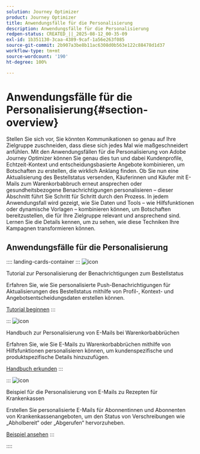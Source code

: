 ```yaml
---
solution: Journey Optimizer
product: Journey Optimizer
title: Anwendungsfälle für die Personalisierung
description: Anwendungsfälle für die Personalisierung
redpen-status: CREATED_||_2025-08-12_00-35-09
exl-id: 1b351130-3caa-4389-9caf-1a56e263f085
source-git-commit: 2b907a3be8b11ac6308d0b563e122c88478d1d37
workflow-type: tm+mt
source-wordcount: '190'
ht-degree: 100%

---
```


# Anwendungsfälle für die Personalisierung{#section-overview}

Stellen Sie sich vor, Sie könnten Kommunikationen so genau auf Ihre Zielgruppe zuschneiden, dass diese sich jedes Mal wie maßgeschneidert anfühlen. Mit den Anwendungsfällen für die Personalisierung von Adobe Journey Optimizer können Sie genau dies tun und dabei Kundenprofile, Echtzeit-Kontext und entscheidungsbasierte Angebote kombinieren, um Botschaften zu erstellen, die wirklich Anklang finden. Ob Sie nun eine Aktualisierung des Bestellstatus versenden, Käuferinnen und Käufer mit E-Mails zum Warenkorbabbruch erneut ansprechen oder gesundheitsbezogene Benachrichtigungen personalisieren – dieser Abschnitt führt Sie Schritt für Schritt durch den Prozess. In jedem Anwendungsfall wird gezeigt, wie Sie Daten und Tools – wie Hilfsfunktionen oder dynamische Vorlagen – kombinieren können, um Botschaften bereitzustellen, die für Ihre Zielgruppe relevant und ansprechend sind. Lernen Sie die Details kennen, um zu sehen, wie diese Techniken Ihre Kampagnen transformieren können.

## Anwendungsfälle für die Personalisierung

:::: landing-cards-container
:::
![icon](https://cdn.experienceleague.adobe.com/icons/circle-play.svg)

Tutorial zur Personalisierung der Benachrichtigungen zum Bestellstatus

Erfahren Sie, wie Sie personalisierte Push-Benachrichtigungen für Aktualisierungen des Bestellstatus mithilfe von Profil-, Kontext- und Angebotsentscheidungsdaten erstellen können.

[Tutorial beginnen](../using/personalization/personalization-use-case.md)
:::

:::
![icon](https://cdn.experienceleague.adobe.com/icons/bullseye.svg?lang=de)

Handbuch zur Personalisierung von E-Mails bei Warenkorbabbrüchen

Erfahren Sie, wie Sie E-Mails zu Warenkorbabbrüchen mithilfe von Hilfsfunktionen personalisieren können, um kundenspezifische und produktspezifische Details hinzuzufügen.

[Handbuch erkunden](../using/personalization/personalization-use-case-helper-functions.md)
:::

:::
![icon](https://cdn.experienceleague.adobe.com/icons/bullseye.svg?lang=de)

Beispiel für die Personalisierung von E-Mails zu Rezepten für Krankenkassen

Erstellen Sie personalisierte E-Mails für Abonnentinnen und Abonnenten von Krankenkassenangeboten, um den Status von Verschreibungen wie „Abholbereit“ oder „Abgerufen“ hervorzuheben.

[Beispiel ansehen](../using/personalization/perso-uc-plan-prescriptions.md)
:::

::::
